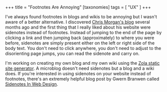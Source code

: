 +++
title = "Footnotes Are Annoying"
[taxonomies]
tags = [ "UX" ]
+++

I've always found footnotes in blogs and wikis to be annoying but I wasn't aware of a better
alternative. I discovered [Chris Morgan's blog][1] several months ago and the first thing that I
really liked about his website were sidenotes instead of footnotes. Instead of jumping to the end of
the page by clicking a link and then jumping back (approximately) to where you were before,
sidenotes are simply present either on the left or right side of the body text. You don't need to
click anywhere, you don't need to adjust to the disorienting page jumps, you can read the sidenote
and carry on.

I'm working on creating my own blog and my own wiki using the [Zola static site generator][2]. A
microblog doesn't need sidenotes but a blog and a wiki does. If you're interested in using sidenotes
on your website instead of footnotes, there's an extremely helpful blog post by Gwern Branwen called
[Sidenotes In Web Design][3].

[1]: https://chrismorgan.info
[2]: https://getzola.org
[3]: https://www.gwern.net/Sidenotes
